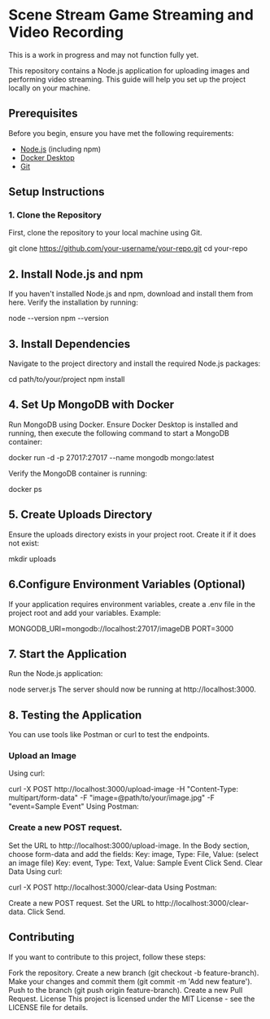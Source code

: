 
# Scene Stream Game Streaming and Video Recording
This is a work in progress and may not function fully yet. 

This repository contains a Node.js application for uploading images and performing video streaming. This guide will help you set up the project locally on your machine.

## Prerequisites

Before you begin, ensure you have met the following requirements:

- [Node.js](https://nodejs.org/) (including npm)
- [Docker Desktop](https://www.docker.com/products/docker-desktop)
- [Git](https://git-scm.com/)

## Setup Instructions

### 1. Clone the Repository

First, clone the repository to your local machine using Git.


git clone https://github.com/your-username/your-repo.git
cd your-repo

## 2. Install Node.js and npm
If you haven't installed Node.js and npm, download and install them from here. Verify the installation by running:


node --version
npm --version
## 3. Install Dependencies
Navigate to the project directory and install the required Node.js packages:


cd path/to/your/project
npm install
## 4. Set Up MongoDB with Docker
Run MongoDB using Docker. Ensure Docker Desktop is installed and running, then execute the following command to start a MongoDB container:


docker run -d -p 27017:27017 --name mongodb mongo:latest

Verify the MongoDB container is running:


docker ps
## 5. Create Uploads Directory
Ensure the uploads directory exists in your project root. Create it if it does not exist:


mkdir uploads

## 6.Configure Environment Variables (Optional)
If your application requires environment variables, create a .env file in the project root and add your variables. Example:


MONGODB_URI=mongodb://localhost:27017/imageDB
PORT=3000
## 7. Start the Application
Run the Node.js application:


node server.js
The server should now be running at http://localhost:3000.

## 8. Testing the Application
You can use tools like Postman or curl to test the endpoints.

### Upload an Image
Using curl:


curl -X POST http://localhost:3000/upload-image -H "Content-Type: multipart/form-data" -F "image=@path/to/your/image.jpg" -F "event=Sample Event"
Using Postman:

### Create a new POST request.
Set the URL to http://localhost:3000/upload-image.
In the Body section, choose form-data and add the fields:
Key: image, Type: File, Value: (select an image file)
Key: event, Type: Text, Value: Sample Event
Click Send.
Clear Data
Using curl:


curl -X POST http://localhost:3000/clear-data
Using Postman:

Create a new POST request.
Set the URL to http://localhost:3000/clear-data.
Click Send.
## Contributing
If you want to contribute to this project, follow these steps:

Fork the repository.
Create a new branch (git checkout -b feature-branch).
Make your changes and commit them (git commit -m 'Add new feature').
Push to the branch (git push origin feature-branch).
Create a new Pull Request.
License
This project is licensed under the MIT License - see the LICENSE file for details.